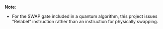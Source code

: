 **Note**:
- For the SWAP gate included in a quantum algorithm, this project issues "Relabel" instruction rather than an instruction for physically swapping.
